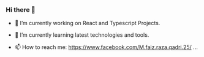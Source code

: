 ### Hi there 👋

<!--
**faiz260/faiz260** is a ✨ _special_ ✨ repository because its `README.md` (this file) appears on your GitHub profile.
Here are some ideas to get you started:
-->
- 🔭 I’m currently working on React and Typescript Projects.
- 🌱 I’m currently learning latest technologies and tools.

- 📫 How to reach me: https://www.facebook.com/M.faiz.raza.qadri.25/  ...


